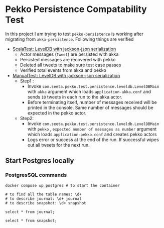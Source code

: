# Pekko Persistence Compatability Test

In this project I am trying to test `pekko-persistence` is working after migrating from `akka-persistence`. Following
things are verified

- [ScalaTest: LevelDB with jackson-json serialization](./src/test/scala/com/seeta/pekko/test/persistence/leveldb/LevelDBSpec.scala)
    - Actor messages (`Tweet`) are persisted with akka
    - Persisted messages are recovered with pekko
    - Deleted all tweets to make sure test case passes
    - Verified total events from akka and pekko
- [ManualTest: LevelDB with jackson-json serialization](./src/main/scala/com/seeta/pekko/test/persistence/leveldb/LevelDBMain.scala)
    - Step1 :
        - Invoke `com.seeta.pekko.test.persistence.leveldb.LevelDBMain` with `akka` argument which
          loads `application-akka.conf`
          and sends `10` tweets in each run to the akka actor.
        - Before terminating itself, number of messages received will be printed in the console. Same number of messages
          should be expected in the pekko actor.
    - Step2:
        - Invoke `com.seeta.pekko.test.persistence.leveldb.LevelDBMain` with `pekko`
          , `expected number of messages as number` argument which loads `application-pekko.conf` and creates pekko
          actors
        - Logs error or success at the end of the run. If successful wipes out all tweets for the next run.


## Start Postgres locally

### PostgresSQL commands

```shell
docker compose up postgres # to start the container

# to find all the table names: \d+
# to describe journal: \d+ journal
# to describe snapshot: \d+ snapshot

select * from journal;

select * from snapshot;
```